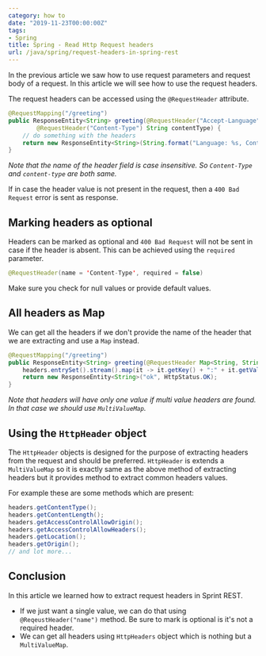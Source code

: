 ```yaml
---
category: how to
date: "2019-11-23T00:00:00Z"
tags:
- Spring
title: Spring - Read Http Request headers
url: /java/spring/request-headers-in-spring-rest
---
```

In the previous article we saw how to use request parameters and request body of a request. In this article we will see how to use the request headers.

The request headers can be accessed using the `@RequestHeader` attribute.
```java
@RequestMapping("/greeting")
public ResponseEntity<String> greeting(@RequestHeader("Accept-Language") String language,
        @RequestHeader("Content-Type") String contentType) {
    // do something with the headers
    return new ResponseEntity<String>(String.format("Language: %s, Content Type: %s", language, contentType), HttpStatus.OK);
}
```
*Note that the name of the header field is case insensitive. So `Content-Type` and `content-type` are both same.*

If in case the header value is not present in the request, then a `400 Bad Request` error is sent as response.

## Marking headers as optional
Headers can be marked as optional and `400 Bad Request` will not be sent in case if the header is absent. This can be achieved using the `required` parameter.
```java
@RequestHeader(name = 'Content-Type', required = false)
```
Make sure you check for null values or provide default values.

## All headers as Map
We can get all the headers if we don't provide the name of the header that we are extracting and use a `Map` instead.
```java
@RequestMapping("/greeting")
public ResponseEntity<String> greeting(@RequestHeader Map<String, String> headers) {
    headers.entrySet().stream().map(it -> it.getKey() + ":" + it.getValue()).forEach(System.out::println);
    return new ResponseEntity<String>("ok", HttpStatus.OK);
}
```
*Note that headers will have only one value if multi value headers are found. In that case we should use `MultiValueMap`.*


## Using the `HttpHeader` object
The `HttpHeader` objects is designed for the purpose of extracting headers from the request and should be preferred. `HttpHeader` is extends a `MultiValueMap` so it is exactly same as the above method of extracting headers but it provides method to extract common headers values.

For example these are some methods which are present:
```java
headers.getContentType();
headers.getContentLength();
headers.getAccessControlAllowOrigin();
headers.getAccessControlAllowHeaders();
headers.getLocation();
headers.getOrigin();
// and lot more...
```

## Conclusion
In this article we learned how to extract request headers in Sprint REST.

- If we just want a single value, we can do that using `@ReqeustHeader("name")` method. Be sure to mark is optional is it's not a required header.
- We can get all headers using `HttpHeaders` object which is nothing but a `MultiValueMap`.
